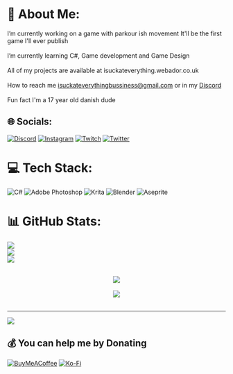 # 💫 About Me:
I’m currently working on a game with parkour ish movement It'll be the first game I'll ever publish<br><br>I’m currently learning C#, Game development and Game Design<br><br>All of my projects are available at isuckateverything.webador.co.uk<br><br>How to reach me isuckateverythingbussiness@gmail.com or in my [Discord](https://discord.gg/cBHknwus4a)<br><br>Fun fact I'm a 17 year old danish dude


## 🌐 Socials:
[![Discord](https://img.shields.io/badge/Discord-%237289DA.svg?logo=discord&logoColor=white)](htttps://discord.gg/https://discord.gg/cBHknwus4a) [![Instagram](https://img.shields.io/badge/Instagram-%23E4405F.svg?logo=Instagram&logoColor=white)](https://instagram.com/isuckateverythingyt) [![Twitch](https://img.shields.io/badge/Twitch-%239146FF.svg?logo=Twitch&logoColor=white)](https://twitch.tv/IsuckAtEverythingYT) [![Twitter](https://img.shields.io/badge/Twitter-%231DA1F2.svg?logo=Twitter&logoColor=white)](https://twitter.com/YtIsuck) 

# 💻 Tech Stack:
![C#](https://img.shields.io/badge/c%23-%23239120.svg?style=for-the-badge&logo=c-sharp&logoColor=white) ![Adobe Photoshop](https://img.shields.io/badge/adobephotoshop-%2331A8FF.svg?style=for-the-badge&logo=adobephotoshop&logoColor=white) ![Krita](https://img.shields.io/badge/Krita-203759?style=for-the-badge&logo=krita&logoColor=EEF37B) ![Blender](https://img.shields.io/badge/blender-%23F5792A.svg?style=for-the-badge&logo=blender&logoColor=white) ![Aseprite](https://img.shields.io/badge/Aseprite-FFFFFF?style=for-the-badge&logo=Aseprite&logoColor=#7D929E)
# 📊 GitHub Stats:
![](https://github-readme-stats.vercel.app/api?username=SucksAtStuff&theme=nightowl&hide_border=true&include_all_commits=true&count_private=false)<br/>
![](https://github-readme-streak-stats.herokuapp.com/?user=SucksAtStuff&theme=nightowl&hide_border=true)<br/>
![](https://github-readme-stats.vercel.app/api/top-langs/?username=SucksAtStuff&theme=nightowl&hide_border=true&include_all_commits=true&count_private=false&layout=compact)

<br/>  

<div align="center"><img src="https://spotify-github-profile.vercel.app/api/view?uid=11186991318&cover_image=true&theme=default&bar_color_cover=true" /></div>  

<br/>  

<div align="center">
<img src="https://komarev.com/ghpvc/?username=SucksAtStuff&&style=flat-square" align="center" />
</div>  
  

<br/>  

---
[![](https://visitcount.itsvg.in/api?id=SucksAtStuff&icon=0&color=0)](https://visitcount.itsvg.in)

  ## 💰 You can help me by Donating
  [![BuyMeACoffee](https://img.shields.io/badge/Buy%20Me%20a%20Coffee-ffdd00?style=for-the-badge&logo=buy-me-a-coffee&logoColor=black)](https://buymeacoffee.com/Succ) [![Ko-Fi](https://img.shields.io/badge/Ko--fi-F16061?style=for-the-badge&logo=ko-fi&logoColor=white)](https://ko-fi.com/Succs) 

 


  
